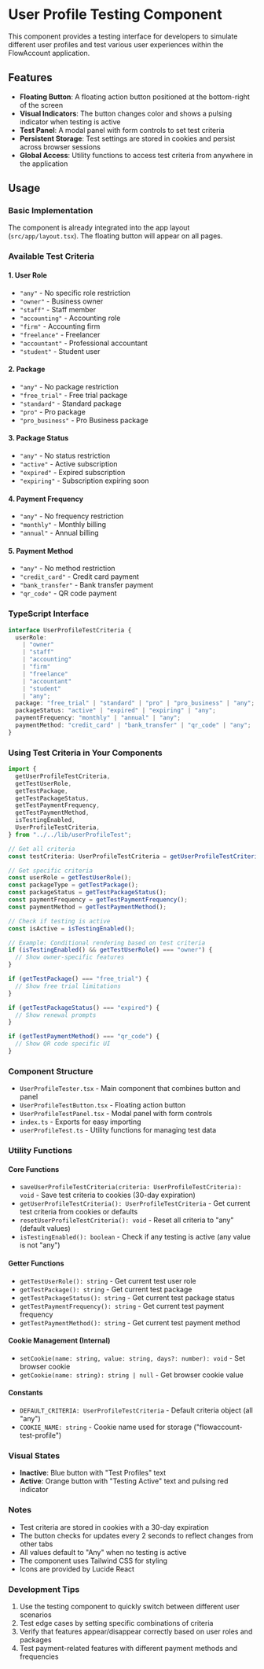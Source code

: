 # User Profile Testing Component

This component provides a testing interface for developers to simulate different user profiles and test various user experiences within the FlowAccount application.

## Features

- **Floating Button**: A floating action button positioned at the bottom-right of the screen
- **Visual Indicators**: The button changes color and shows a pulsing indicator when testing is active
- **Test Panel**: A modal panel with form controls to set test criteria
- **Persistent Storage**: Test settings are stored in cookies and persist across browser sessions
- **Global Access**: Utility functions to access test criteria from anywhere in the application

## Usage

### Basic Implementation

The component is already integrated into the app layout (`src/app/layout.tsx`). The floating button will appear on all pages.

### Available Test Criteria

#### 1. User Role

- `"any"` - No specific role restriction
- `"owner"` - Business owner
- `"staff"` - Staff member
- `"accounting"` - Accounting role
- `"firm"` - Accounting firm
- `"freelance"` - Freelancer
- `"accountant"` - Professional accountant
- `"student"` - Student user

#### 2. Package

- `"any"` - No package restriction
- `"free_trial"` - Free trial package
- `"standard"` - Standard package
- `"pro"` - Pro package
- `"pro_business"` - Pro Business package

#### 3. Package Status

- `"any"` - No status restriction
- `"active"` - Active subscription
- `"expired"` - Expired subscription
- `"expiring"` - Subscription expiring soon

#### 4. Payment Frequency

- `"any"` - No frequency restriction
- `"monthly"` - Monthly billing
- `"annual"` - Annual billing

#### 5. Payment Method

- `"any"` - No method restriction
- `"credit_card"` - Credit card payment
- `"bank_transfer"` - Bank transfer payment
- `"qr_code"` - QR code payment

### TypeScript Interface

```typescript
interface UserProfileTestCriteria {
  userRole:
    | "owner"
    | "staff"
    | "accounting"
    | "firm"
    | "freelance"
    | "accountant"
    | "student"
    | "any";
  package: "free_trial" | "standard" | "pro" | "pro_business" | "any";
  packageStatus: "active" | "expired" | "expiring" | "any";
  paymentFrequency: "monthly" | "annual" | "any";
  paymentMethod: "credit_card" | "bank_transfer" | "qr_code" | "any";
}
```

### Using Test Criteria in Your Components

```typescript
import {
  getUserProfileTestCriteria,
  getTestUserRole,
  getTestPackage,
  getTestPackageStatus,
  getTestPaymentFrequency,
  getTestPaymentMethod,
  isTestingEnabled,
  UserProfileTestCriteria,
} from "../../lib/userProfileTest";

// Get all criteria
const testCriteria: UserProfileTestCriteria = getUserProfileTestCriteria();

// Get specific criteria
const userRole = getTestUserRole();
const packageType = getTestPackage();
const packageStatus = getTestPackageStatus();
const paymentFrequency = getTestPaymentFrequency();
const paymentMethod = getTestPaymentMethod();

// Check if testing is active
const isActive = isTestingEnabled();

// Example: Conditional rendering based on test criteria
if (isTestingEnabled() && getTestUserRole() === "owner") {
  // Show owner-specific features
}

if (getTestPackage() === "free_trial") {
  // Show free trial limitations
}

if (getTestPackageStatus() === "expired") {
  // Show renewal prompts
}

if (getTestPaymentMethod() === "qr_code") {
  // Show QR code specific UI
}
```

### Component Structure

- `UserProfileTester.tsx` - Main component that combines button and panel
- `UserProfileTestButton.tsx` - Floating action button
- `UserProfileTestPanel.tsx` - Modal panel with form controls
- `index.ts` - Exports for easy importing
- `userProfileTest.ts` - Utility functions for managing test data

### Utility Functions

#### Core Functions

- `saveUserProfileTestCriteria(criteria: UserProfileTestCriteria): void` - Save test criteria to cookies (30-day expiration)
- `getUserProfileTestCriteria(): UserProfileTestCriteria` - Get current test criteria from cookies or defaults
- `resetUserProfileTestCriteria(): void` - Reset all criteria to "any" (default values)
- `isTestingEnabled(): boolean` - Check if any testing is active (any value is not "any")

#### Getter Functions

- `getTestUserRole(): string` - Get current test user role
- `getTestPackage(): string` - Get current test package
- `getTestPackageStatus(): string` - Get current test package status
- `getTestPaymentFrequency(): string` - Get current test payment frequency
- `getTestPaymentMethod(): string` - Get current test payment method

#### Cookie Management (Internal)

- `setCookie(name: string, value: string, days?: number): void` - Set browser cookie
- `getCookie(name: string): string | null` - Get browser cookie value

#### Constants

- `DEFAULT_CRITERIA: UserProfileTestCriteria` - Default criteria object (all "any")
- `COOKIE_NAME: string` - Cookie name used for storage ("flowaccount-test-profile")

### Visual States

- **Inactive**: Blue button with "Test Profiles" text
- **Active**: Orange button with "Testing Active" text and pulsing red indicator

### Notes

- Test criteria are stored in cookies with a 30-day expiration
- The button checks for updates every 2 seconds to reflect changes from other tabs
- All values default to "Any" when no testing is active
- The component uses Tailwind CSS for styling
- Icons are provided by Lucide React

### Development Tips

1. Use the testing component to quickly switch between different user scenarios
2. Test edge cases by setting specific combinations of criteria
3. Verify that features appear/disappear correctly based on user roles and packages
4. Test payment-related features with different payment methods and frequencies
